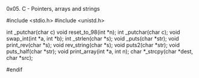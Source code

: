 0x05. C - Pointers, arrays and strings

#include <stdio.h>
#include <unistd.h>

int _putchar(char c)
void reset_to_98(int *n);
int _putchar(char c);
void swap_int(int *a, int *b);
int _strlen(char *s);
void _puts(char *str);
void print_rev(char *s);
void rev_string(char *s);
void puts2(char *str);
void puts_half(char *str);
void print_array(int *a, int n);
char *_strcpy(char *dest, char *src);

#endif

